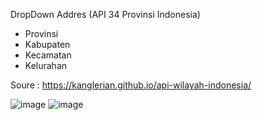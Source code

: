 DropDown Addres (API 34 Provinsi Indonesia)
- Provinsi
- Kabupaten
- Kecamatan
- Kelurahan

Soure : https://kanglerian.github.io/api-wilayah-indonesia/

![image](https://github.com/user-attachments/assets/730a6b7d-202d-45c5-b81d-45ce041b13e1)
![image](https://github.com/user-attachments/assets/e372dcfb-2def-404c-b8ae-dce5076b5fab)
